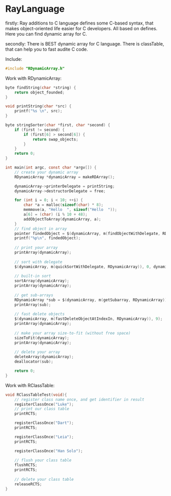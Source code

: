 RayLanguage
===========

firstly:
Ray additions to C language defines some C-based syntax, 
that makes object-oriented life easier for C developers.
All based on defines. Here you can find dynamic array for C.

secondly:
There is BEST dynamic array for C language.
There is classTable, that can help you to fast audite C code.

Include:
```C
#include "RDynamicArray.h"
```

Work with RDynamicArray:

```C
byte findString(char *string) {
    return object_founded;
}

void printString(char *src) {
    printf("%s \n", src);
}

byte stringSorter(char *first, char *second) {
    if (first != second) {
        if (first[6] > second[6]) {
            return swap_objects;
        }
    }
    return 0;
}

int main(int argc, const char *argv[]) {
    // create your dynamic array
    RDynamicArray *dynamicArray = makeRDArray();

    dynamicArray->printerDelegate = printString;
    dynamicArray->destructorDelegate = free;

    for (int i = 0; i < 10; ++i) {
        char *a = malloc(sizeof(char) * 8);
        memmove(a, "Hello  ", sizeof("Hello  "));
        a[6] = (char) (i % 10 + 48);
        addObjectToArray(dynamicArray, a);
    }
    // find object in array
    pointer findedObject = $(dynamicArray, m(findObjectWithDelegate, RDynamicArray)), findString);
    printf("%p\n", findedObject);
    
    // print your array
    printArray(dynamicArray);
    
    // sort with delegate
    $(dynamicArray, m(quickSortWithDelegate, RDynamicArray)), 0, dynamicArray->count - 1, stringSorter);
    
    // built-in sort
    sortArray(dynamicArray);
    printArray(dynamicArray);
    
    // get sub-arrays
    RDynamicArray *sub = $(dynamicArray, m(getSubarray, RDynamicArray)), 1, 40);
    printArray(sub);
    
    // fast delete objects
    $(dynamicArray, m(fastDeleteObjectAtIndexIn, RDynamicArray)), 9);
    printArray(dynamicArray);
    
    // make your array size-to-fit (without free space)
    sizeToFit(dynamicArray);
    printArray(dynamicArray);
    
    // delete your array
    deleteArray(dynamicArray);
    deallocator(sub);

    return 0;
}
```

Work with RClassTable:

```C
void RClassTableTest(void){
    // register class name once, and get identifier in result
    registerClassOnce("Luke");
    // print our class table
    printRCTS;

    registerClassOnce("Dart");
    printRCTS;

    registerClassOnce("Leia");
    printRCTS;

    registerClassOnce("Han Solo");
    
    // flush your class table
    flushRCTS;
    printRCTS;
    
    // delete your class table
    releaseRCTS;
}
```
